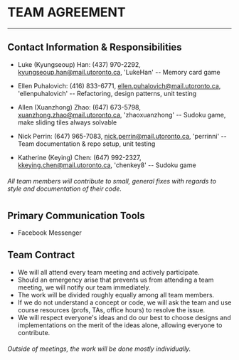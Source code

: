 # TEAM AGREEMENT
***

## Contact Information & Responsibilities

* Luke (Kyungseoup) Han: (437) 970-2292, kyungseoup.han@mail.utoronto.ca, 'LukeHan'
-- Memory card game

* Ellen Puhalovich: (416) 833-6771, ellen.puhalovich@mail.utoronto.ca, 'ellenpuhalovich'
-- Refactoring, design patterns, unit testing

* Allen (Xuanzhong) Zhao:  (647) 673-5798, xuanzhong.zhao@mail.utoronto.ca, 'zhaoxuanzhong' 
-- Sudoku game, make sliding tiles always solvable

* Nick Perrin: (647) 965-7083, nick.perrin@mail.utoronto.ca, 'perrinni'
-- Team documentation & repo setup, unit testing

* Katherine (Keying) Chen: (647) 992-2327, kkeying.chen@mail.utoronto.ca, 'chenkey8'
-- Sudoku game

###### All team members will contribute to small, general fixes with regards to style and documentation of their code.
#
## Primary Communication Tools

* Facebook Messenger

## Team Contract

* We will all attend every team meeting and actively participate.
* Should an emergency arise that prevents us from attending a team meeting, we will notify our team immediately.
* The work will be divided roughly equally among all team members.
* If we do not understand a concept or code, we will ask the team and use course resources (profs, TAs, office hours) to resolve the issue.
* We will respect everyone's ideas and do our best to choose designs and implementations on the merit of the ideas alone, allowing everyone to contribute.

###### Outside of meetings, the work will be done mostly individually.